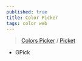```yaml
---
published: true
title: Color Picker
tags: color web
---
```

> [Colors Picker](https://www.maketecheasier.com/color-picker-tools-for-linux/) / [Picket ](https://github.com/rajter/Picket)

- GPick
